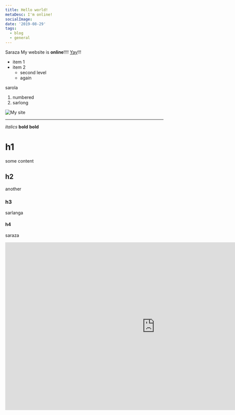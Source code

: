 ```yaml
---
title: Hello world!
metaDesc: I'm online!
socialImage: 
date: '2019-08-29'
tags:
  - blog
  - general
---
```


Saraza My website is **online**!!!! [Yay](https://www.google.com)!!!

- item 1
- item 2
  - second level
  - again

sarola

1. numbered
3. sarlong

![My site](/images/sdg-sse.jpg)

---

*italics* **bold** __bold__

# h1

some content

## h2

another

### h3

sarlanga

#### h4

saraza

<iframe width="951" height="535" src="https://www.youtube.com/embed/F1Aowcix4rc" frameborder="0" allow="accelerometer; autoplay; encrypted-media; gyroscope; picture-in-picture" allowfullscreen></iframe>

